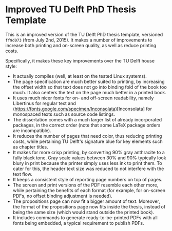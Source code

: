 # Improved TU Delft PhD Thesis Template

This is an improved version of the TU Delft PhD thesis template, versioned `ff9d073` (from July 2nd, 2015). It makes a number of improvements to increase both printing and on-screen quality, as well as reduce printing costs.

Specifically, it makes these key improvements over the TU Delft house style:

- It actually compiles (well, at least on the tested Linux systems).
- The page specification are much better suited to printing, by increasing the offset width so that text does not go into binding fold of the book too much. It also centers the text on the page much better in a printed book.
- It uses much nicer fonts for on- and off-screen readability, namely Libertinus for regular text and (https://fonts.google.com/specimen/Inconsolata)[Inconsolata] for monospaced texts such as source code listings.
- The dissertation comes with a much larger list of already incorporated packages, in the correct order (note that some LaTeX package orders are incompatible).
- It reduces the number of pages that need color, thus reducing printing costs, while pertaining TU Delft's signature blue for key elements such as chapter titles.
- It makes for more crisp printing, by converting 90% gray anthracite to a fully black tone. Gray scale values between 30% and 90% typically look blury in print because the printer simply uses less ink to print them. To cater for this, the header text size was reduced to not interfere with the text flow.
- It keeps a consistent style of reporting page numbers on top of pages.
- The screen and print versions of the PDF resemble each other more, while pertaining the benefits of each format (for example, for on-screen PDFs, no offset binding adjustment is needed).
- The propositions page can now fit a bigger amount of text. Moreover, the format of the propositions page now fits inside the thesis, instead of being the same size (which would stand outside the printed book).
- It includes commands to generate ready-to-be-printed PDFs with all fonts being embedded, a typical requirement to publish PDFs.